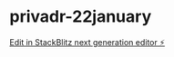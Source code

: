 # privadr-22january

[Edit in StackBlitz next generation editor ⚡️](https://stackblitz.com/~/github.com/alaadin007/privadr-22january)